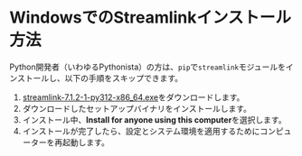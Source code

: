 # WindowsでのStreamlinkインストール方法

Python開発者（いわゆるPythonista）の方は、`pip`で`streamlink`モジュールをインストールし、以下の手順をスキップできます。

1. [streamlink-7.1.2-1-py312-x86_64.exe](https://github.com/streamlink/windows-builds/releases/download/7.1.2-1/streamlink-7.1.2-1-py312-x86_64.exe)をダウンロードします。
2. ダウンロードしたセットアップバイナリをインストールします。
3. インストール中、**Install for anyone using this computer**を選択します。
4. インストールが完了したら、設定とシステム環境を適用するためにコンピューターを再起動します。
